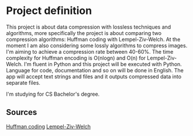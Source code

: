 # Project definition

This project is about data compression with lossless techniques and algorithms, more specifically the project is about comparing two compression algorithms: Huffman coding with Lempel-Ziv-Welch. At the moment I am also considering some lossly algorithms to compress images. I'm aiming to achieve a compression rate between 40-60%. The time complexity for Huffman encoding is O(nlogn) and  O(n) for Lempel-Ziv-Welch. I'm fluent in Python and this project will be executed with Python. Language for code, documentation and so on will be done in English. The app will accept text strings and files and it outputs compressed data into separate files.

I'm studying for CS Bachelor's degree.


## Sources

[Huffman coding](https://en.wikipedia.org/wiki/Huffman_coding)
[Lempel-Ziv-Welch](https://en.wikipedia.org/wiki/Lempel%E2%80%93Ziv%E2%80%93Welch)
